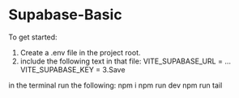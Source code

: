 # Supabase-Basic

To get started:
1. Create a .env file in the project root.
2.  include the following text in that file:
        VITE_SUPABASE_URL = ...
        VITE_SUPABASE_KEY = 
3.Save

in the terminal run the following:
npm i
npm run dev
npm run tail

